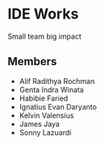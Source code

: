 # IDE Works

Small team big impact

## Members

- Alif Radithya Rochman
- Genta Indra Winata
- Habibie Faried
- Ignatius Evan Daryanto
- Kelvin Valensius
- James Jaya
- Sonny Lazuardi